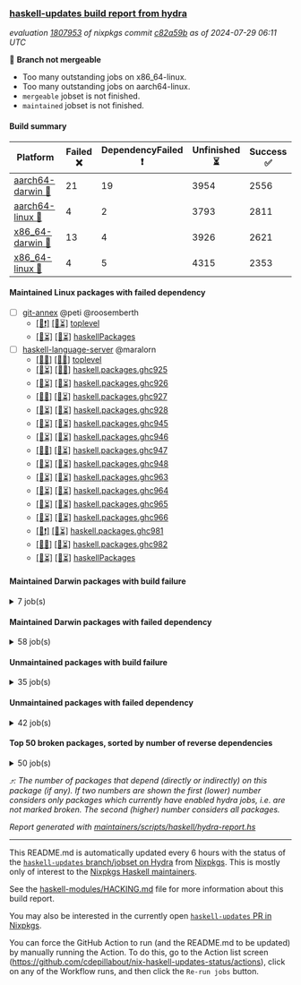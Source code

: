 ### [haskell-updates build report from hydra](https://hydra.nixos.org/jobset/nixpkgs/haskell-updates)
*evaluation [1807953](https://hydra.nixos.org/eval/1807953) of nixpkgs commit [c82a59b](https://github.com/NixOS/nixpkgs/commits/c82a59bbc1feed4a4638d17f75ed59338c0de558) as of 2024-07-29 06:11 UTC*

🔴 **Branch not mergeable**
  * Too many outstanding jobs on x86_64-linux.
  * Too many outstanding jobs on aarch64-linux.
  * `mergeable` jobset is not finished.
  * `maintained` jobset is not finished.

#### Build summary

 | Platform | Failed ❌ | DependencyFailed ❗ | Unfinished ⏳ | Success ✅ | 
 | --- | --- | --- | --- | --- | 
 | [aarch64-darwin 🍏](https://hydra.nixos.org/eval/1807953?filter=.aarch64-darwin) | 21 | 19 | 3954 | 2556 | 
 | [aarch64-linux 📱](https://hydra.nixos.org/eval/1807953?filter=.aarch64-linux) | 4 | 2 | 3793 | 2811 | 
 | [x86_64-darwin 🍎](https://hydra.nixos.org/eval/1807953?filter=.x86_64-darwin) | 13 | 4 | 3926 | 2621 | 
 | [x86_64-linux 🐧](https://hydra.nixos.org/eval/1807953?filter=.x86_64-linux) | 4 | 5 | 4315 | 2353 | 
#### Maintained Linux packages with failed dependency
- [ ] [git-annex](https://hydra.nixos.org/eval/1807953?filter=git-annex) @peti @roosemberth
  - [[📱❗]](https://hydra.nixos.org/build/267987007) [[🐧⏳]](https://hydra.nixos.org/build/267964150) [toplevel](https://hydra.nixos.org/eval/1807953?filter=git-annex)
  - [[📱⏳]](https://hydra.nixos.org/build/267983733) [[🐧⏳]](https://hydra.nixos.org/build/267961918) [haskellPackages](https://hydra.nixos.org/eval/1807953?filter=haskellPackages.git-annex)
- [ ] [haskell-language-server](https://hydra.nixos.org/eval/1807953?filter=haskell-language-server) @maralorn
  - [[📱✅]](https://hydra.nixos.org/build/267979931) [[🐧✅]](https://hydra.nixos.org/build/267982528) [toplevel](https://hydra.nixos.org/eval/1807953?filter=haskell-language-server)
  - [[📱⏳]](https://hydra.nixos.org/build/267977375) [[🐧✅]](https://hydra.nixos.org/build/267964070) [haskell.packages.ghc925](https://hydra.nixos.org/eval/1807953?filter=haskell.packages.ghc925.haskell-language-server)
  - [[📱⏳]](https://hydra.nixos.org/build/267989229) [[🐧⏳]](https://hydra.nixos.org/build/267964869) [haskell.packages.ghc926](https://hydra.nixos.org/eval/1807953?filter=haskell.packages.ghc926.haskell-language-server)
  - [[📱✅]](https://hydra.nixos.org/build/267975580) [[🐧⏳]](https://hydra.nixos.org/build/267974248) [haskell.packages.ghc927](https://hydra.nixos.org/eval/1807953?filter=haskell.packages.ghc927.haskell-language-server)
  - [[📱⏳]](https://hydra.nixos.org/build/267969507) [[🐧⏳]](https://hydra.nixos.org/build/267985234) [haskell.packages.ghc928](https://hydra.nixos.org/eval/1807953?filter=haskell.packages.ghc928.haskell-language-server)
  - [[📱⏳]](https://hydra.nixos.org/build/267966791) [[🐧⏳]](https://hydra.nixos.org/build/267970922) [haskell.packages.ghc945](https://hydra.nixos.org/eval/1807953?filter=haskell.packages.ghc945.haskell-language-server)
  - [[📱⏳]](https://hydra.nixos.org/build/267979731) [[🐧⏳]](https://hydra.nixos.org/build/267973592) [haskell.packages.ghc946](https://hydra.nixos.org/eval/1807953?filter=haskell.packages.ghc946.haskell-language-server)
  - [[📱✅]](https://hydra.nixos.org/build/267980320) [[🐧⏳]](https://hydra.nixos.org/build/267983516) [haskell.packages.ghc947](https://hydra.nixos.org/eval/1807953?filter=haskell.packages.ghc947.haskell-language-server)
  - [[📱⏳]](https://hydra.nixos.org/build/267978664) [[🐧⏳]](https://hydra.nixos.org/build/267978288) [haskell.packages.ghc948](https://hydra.nixos.org/eval/1807953?filter=haskell.packages.ghc948.haskell-language-server)
  - [[📱⏳]](https://hydra.nixos.org/build/267976000) [[🐧⏳]](https://hydra.nixos.org/build/267981889) [haskell.packages.ghc963](https://hydra.nixos.org/eval/1807953?filter=haskell.packages.ghc963.haskell-language-server)
  - [[📱⏳]](https://hydra.nixos.org/build/267971877) [[🐧⏳]](https://hydra.nixos.org/build/267974766) [haskell.packages.ghc964](https://hydra.nixos.org/eval/1807953?filter=haskell.packages.ghc964.haskell-language-server)
  - [[📱⏳]](https://hydra.nixos.org/build/267986147) [[🐧⏳]](https://hydra.nixos.org/build/267962306) [haskell.packages.ghc965](https://hydra.nixos.org/eval/1807953?filter=haskell.packages.ghc965.haskell-language-server)
  - [[📱⏳]](https://hydra.nixos.org/build/267974019) [[🐧⏳]](https://hydra.nixos.org/build/267982474) [haskell.packages.ghc966](https://hydra.nixos.org/eval/1807953?filter=haskell.packages.ghc966.haskell-language-server)
  - [[📱❗]](https://hydra.nixos.org/build/267962536) [[🐧⏳]](https://hydra.nixos.org/build/267979458) [haskell.packages.ghc981](https://hydra.nixos.org/eval/1807953?filter=haskell.packages.ghc981.haskell-language-server)
  - [[📱✅]](https://hydra.nixos.org/build/267981337) [[🐧⏳]](https://hydra.nixos.org/build/267987515) [haskell.packages.ghc982](https://hydra.nixos.org/eval/1807953?filter=haskell.packages.ghc982.haskell-language-server)
  - [[📱⏳]](https://hydra.nixos.org/build/267978461) [[🐧⏳]](https://hydra.nixos.org/build/267988965) [haskellPackages](https://hydra.nixos.org/eval/1807953?filter=haskellPackages.haskell-language-server)
#### Maintained Darwin packages with build failure
<details><summary>7 job(s) </summary>

- [ ] [ghc910](https://hydra.nixos.org/eval/1807953?filter=ghc910) @cdepillabout @expipiplus1 @guibou @maralorn @ncfavier @sternenseemann
  - [[🍏❌]](https://hydra.nixos.org/build/267972918) [[🍎✅]](https://hydra.nixos.org/build/267977589) [haskell.compiler](https://hydra.nixos.org/eval/1807953?filter=haskell.compiler.ghc910)
  - [[🍏⏳]](https://hydra.nixos.org/build/267979398) [[🍎⏳]](https://hydra.nixos.org/build/267982313) [haskell.compiler.native-bignum](https://hydra.nixos.org/eval/1807953?filter=haskell.compiler.native-bignum.ghc910)
- [ ] [ghc9101](https://hydra.nixos.org/eval/1807953?filter=ghc9101) @cdepillabout @expipiplus1 @guibou @maralorn @ncfavier @sternenseemann
  - [[🍏❌]](https://hydra.nixos.org/build/267981819) [[🍎✅]](https://hydra.nixos.org/build/267977015) [haskell.compiler](https://hydra.nixos.org/eval/1807953?filter=haskell.compiler.ghc9101)
  - [[🍏⏳]](https://hydra.nixos.org/build/267983047) [[🍎⏳]](https://hydra.nixos.org/build/267988830) [haskell.compiler.native-bignum](https://hydra.nixos.org/eval/1807953?filter=haskell.compiler.native-bignum.ghc9101)
- [ ] [[🍏❌]](https://hydra.nixos.org/build/267982435) [[🍎✅]](https://hydra.nixos.org/build/267978107) [haskellPackages.postgresql-simple](https://hydra.nixos.org/eval/1807953?filter=haskellPackages.postgresql-simple) @maralorn
</details>

#### Maintained Darwin packages with failed dependency
<details><summary>58 job(s) </summary>

- [ ] [cabal2nix](https://hydra.nixos.org/eval/1807953?filter=cabal2nix) @sternenseemann
  - [[🍏⏳]](https://hydra.nixos.org/build/268007800) [[🍎⏳]](https://hydra.nixos.org/build/268007898) [toplevel](https://hydra.nixos.org/eval/1807953?filter=cabal2nix)
  - [[🍏❗]](https://hydra.nixos.org/build/267967091) [[🍎⏳]](https://hydra.nixos.org/build/267978008) [haskell.packages.ghc8107](https://hydra.nixos.org/eval/1807953?filter=haskell.packages.ghc8107.cabal2nix)
  - [[🍏⏳]](https://hydra.nixos.org/build/267983676) [[🍎⏳]](https://hydra.nixos.org/build/267963715) [haskell.packages.ghc902](https://hydra.nixos.org/eval/1807953?filter=haskell.packages.ghc902.cabal2nix)
  - [[🍏⏳]](https://hydra.nixos.org/build/267978815) [[🍎⏳]](https://hydra.nixos.org/build/267963598) [haskell.packages.ghc925](https://hydra.nixos.org/eval/1807953?filter=haskell.packages.ghc925.cabal2nix)
  - [[🍏⏳]](https://hydra.nixos.org/build/267962908) [[🍎⏳]](https://hydra.nixos.org/build/267986472) [haskell.packages.ghc926](https://hydra.nixos.org/eval/1807953?filter=haskell.packages.ghc926.cabal2nix)
  - [[🍏⏳]](https://hydra.nixos.org/build/267988491) [[🍎⏳]](https://hydra.nixos.org/build/267972124) [haskell.packages.ghc927](https://hydra.nixos.org/eval/1807953?filter=haskell.packages.ghc927.cabal2nix)
  - [[🍏⏳]](https://hydra.nixos.org/build/267971307) [[🍎⏳]](https://hydra.nixos.org/build/267962622) [haskell.packages.ghc928](https://hydra.nixos.org/eval/1807953?filter=haskell.packages.ghc928.cabal2nix)
  - [[🍏⏳]](https://hydra.nixos.org/build/267965417) [[🍎⏳]](https://hydra.nixos.org/build/267986619) [haskell.packages.ghc945](https://hydra.nixos.org/eval/1807953?filter=haskell.packages.ghc945.cabal2nix)
  - [[🍏⏳]](https://hydra.nixos.org/build/267971555) [[🍎✅]](https://hydra.nixos.org/build/267984237) [haskell.packages.ghc946](https://hydra.nixos.org/eval/1807953?filter=haskell.packages.ghc946.cabal2nix)
  - [[🍏⏳]](https://hydra.nixos.org/build/267983386) [[🍎⏳]](https://hydra.nixos.org/build/267970846) [haskell.packages.ghc947](https://hydra.nixos.org/eval/1807953?filter=haskell.packages.ghc947.cabal2nix)
  - [[🍏⏳]](https://hydra.nixos.org/build/267984164) [[🍎⏳]](https://hydra.nixos.org/build/267982730) [haskell.packages.ghc948](https://hydra.nixos.org/eval/1807953?filter=haskell.packages.ghc948.cabal2nix)
  - [[🍏⏳]](https://hydra.nixos.org/build/267989491) [[🍎⏳]](https://hydra.nixos.org/build/267988186) [haskell.packages.ghc963](https://hydra.nixos.org/eval/1807953?filter=haskell.packages.ghc963.cabal2nix)
  - [[🍏✅]](https://hydra.nixos.org/build/267977049) [[🍎⏳]](https://hydra.nixos.org/build/267984767) [haskell.packages.ghc964](https://hydra.nixos.org/eval/1807953?filter=haskell.packages.ghc964.cabal2nix)
  - [[🍏⏳]](https://hydra.nixos.org/build/267984359) [[🍎⏳]](https://hydra.nixos.org/build/267979765) [haskell.packages.ghc965](https://hydra.nixos.org/eval/1807953?filter=haskell.packages.ghc965.cabal2nix)
  - [[🍏⏳]](https://hydra.nixos.org/build/267982093) [[🍎⏳]](https://hydra.nixos.org/build/267980243) [haskell.packages.ghc966](https://hydra.nixos.org/eval/1807953?filter=haskell.packages.ghc966.cabal2nix)
  - [[🍏✅]](https://hydra.nixos.org/build/267976664) [[🍎⏳]](https://hydra.nixos.org/build/267978657) [haskell.packages.ghc981](https://hydra.nixos.org/eval/1807953?filter=haskell.packages.ghc981.cabal2nix)
  - [[🍏⏳]](https://hydra.nixos.org/build/267973061) [[🍎⏳]](https://hydra.nixos.org/build/267977980) [haskell.packages.ghc982](https://hydra.nixos.org/eval/1807953?filter=haskell.packages.ghc982.cabal2nix)
  - [[🍏⏳]](https://hydra.nixos.org/build/267981878) [[🍎✅]](https://hydra.nixos.org/build/267987912) [haskellPackages](https://hydra.nixos.org/eval/1807953?filter=haskellPackages.cabal2nix)
- [ ] [[🍏❗]](https://hydra.nixos.org/build/267983059) [[🍎⏳]](https://hydra.nixos.org/build/267977715) [elmPackages.elmi-to-json](https://hydra.nixos.org/eval/1807953?filter=elmPackages.elmi-to-json) @turboMaCk
- [ ] [funcmp](https://hydra.nixos.org/eval/1807953?filter=funcmp) @peti
  - [[🍏⏳]](https://hydra.nixos.org/build/267977816) [[🍎⏳]](https://hydra.nixos.org/build/267965958) [haskell.packages.ghc8107](https://hydra.nixos.org/eval/1807953?filter=haskell.packages.ghc8107.funcmp)
  - [[🍏⏳]](https://hydra.nixos.org/build/267969002) [[🍎✅]](https://hydra.nixos.org/build/267986065) [haskell.packages.ghc902](https://hydra.nixos.org/eval/1807953?filter=haskell.packages.ghc902.funcmp)
  - [[🍏❗]](https://hydra.nixos.org/build/267981620) [[🍎⏳]](https://hydra.nixos.org/build/267967189) [haskell.packages.ghc9101](https://hydra.nixos.org/eval/1807953?filter=haskell.packages.ghc9101.funcmp)
  - [[🍏⏳]](https://hydra.nixos.org/build/267974838) [[🍎⏳]](https://hydra.nixos.org/build/267976482) [haskell.packages.ghc925](https://hydra.nixos.org/eval/1807953?filter=haskell.packages.ghc925.funcmp)
  - [[🍏⏳]](https://hydra.nixos.org/build/267987079) [[🍎⏳]](https://hydra.nixos.org/build/267982398) [haskell.packages.ghc926](https://hydra.nixos.org/eval/1807953?filter=haskell.packages.ghc926.funcmp)
  - [[🍏⏳]](https://hydra.nixos.org/build/267984323) [[🍎⏳]](https://hydra.nixos.org/build/267977796) [haskell.packages.ghc927](https://hydra.nixos.org/eval/1807953?filter=haskell.packages.ghc927.funcmp)
  - [[🍏⏳]](https://hydra.nixos.org/build/267963073) [[🍎⏳]](https://hydra.nixos.org/build/267970405) [haskell.packages.ghc928](https://hydra.nixos.org/eval/1807953?filter=haskell.packages.ghc928.funcmp)
  - [[🍏⏳]](https://hydra.nixos.org/build/267987943) [[🍎✅]](https://hydra.nixos.org/build/267976853) [haskell.packages.ghc945](https://hydra.nixos.org/eval/1807953?filter=haskell.packages.ghc945.funcmp)
  - [[🍏⏳]](https://hydra.nixos.org/build/267970431) [[🍎⏳]](https://hydra.nixos.org/build/267972216) [haskell.packages.ghc946](https://hydra.nixos.org/eval/1807953?filter=haskell.packages.ghc946.funcmp)
  - [[🍏✅]](https://hydra.nixos.org/build/267983358) [[🍎✅]](https://hydra.nixos.org/build/267979602) [haskell.packages.ghc947](https://hydra.nixos.org/eval/1807953?filter=haskell.packages.ghc947.funcmp)
  - [[🍏⏳]](https://hydra.nixos.org/build/267962753) [[🍎✅]](https://hydra.nixos.org/build/267962069) [haskell.packages.ghc948](https://hydra.nixos.org/eval/1807953?filter=haskell.packages.ghc948.funcmp)
  - [[🍏⏳]](https://hydra.nixos.org/build/267973581) [[🍎✅]](https://hydra.nixos.org/build/267973015) [haskell.packages.ghc963](https://hydra.nixos.org/eval/1807953?filter=haskell.packages.ghc963.funcmp)
  - [[🍏⏳]](https://hydra.nixos.org/build/267983692) [[🍎✅]](https://hydra.nixos.org/build/267962223) [haskell.packages.ghc964](https://hydra.nixos.org/eval/1807953?filter=haskell.packages.ghc964.funcmp)
  - [[🍏⏳]](https://hydra.nixos.org/build/267980079) [[🍎⏳]](https://hydra.nixos.org/build/267984888) [haskell.packages.ghc965](https://hydra.nixos.org/eval/1807953?filter=haskell.packages.ghc965.funcmp)
  - [[🍏⏳]](https://hydra.nixos.org/build/267967075) [[🍎✅]](https://hydra.nixos.org/build/267979051) [haskell.packages.ghc966](https://hydra.nixos.org/eval/1807953?filter=haskell.packages.ghc966.funcmp)
  - [[🍏⏳]](https://hydra.nixos.org/build/267963901) [[🍎✅]](https://hydra.nixos.org/build/267967242) [haskell.packages.ghc981](https://hydra.nixos.org/eval/1807953?filter=haskell.packages.ghc981.funcmp)
  - [[🍏⏳]](https://hydra.nixos.org/build/267972150) [[🍎⏳]](https://hydra.nixos.org/build/267968962) [haskell.packages.ghc982](https://hydra.nixos.org/eval/1807953?filter=haskell.packages.ghc982.funcmp)
  - [[🍏⏳]](https://hydra.nixos.org/build/267965093) [[🍎✅]](https://hydra.nixos.org/build/267988490) [haskellPackages](https://hydra.nixos.org/eval/1807953?filter=haskellPackages.funcmp)
- [ ] [hsdns](https://hydra.nixos.org/eval/1807953?filter=hsdns) @peti
  - [[🍏⏳]](https://hydra.nixos.org/build/267988204) [[🍎⏳]](https://hydra.nixos.org/build/267976561) [haskell.packages.ghc8107](https://hydra.nixos.org/eval/1807953?filter=haskell.packages.ghc8107.hsdns)
  - [[🍏✅]](https://hydra.nixos.org/build/267980312) [[🍎⏳]](https://hydra.nixos.org/build/267975287) [haskell.packages.ghc902](https://hydra.nixos.org/eval/1807953?filter=haskell.packages.ghc902.hsdns)
  - [[🍏❗]](https://hydra.nixos.org/build/267973964) [[🍎✅]](https://hydra.nixos.org/build/267968844) [haskell.packages.ghc9101](https://hydra.nixos.org/eval/1807953?filter=haskell.packages.ghc9101.hsdns)
  - [[🍏⏳]](https://hydra.nixos.org/build/267979086) [[🍎⏳]](https://hydra.nixos.org/build/267962482) [haskell.packages.ghc925](https://hydra.nixos.org/eval/1807953?filter=haskell.packages.ghc925.hsdns)
  - [[🍏⏳]](https://hydra.nixos.org/build/267978468) [[🍎⏳]](https://hydra.nixos.org/build/267965295) [haskell.packages.ghc926](https://hydra.nixos.org/eval/1807953?filter=haskell.packages.ghc926.hsdns)
  - [[🍏⏳]](https://hydra.nixos.org/build/267963844) [[🍎⏳]](https://hydra.nixos.org/build/267966527) [haskell.packages.ghc927](https://hydra.nixos.org/eval/1807953?filter=haskell.packages.ghc927.hsdns)
  - [[🍏⏳]](https://hydra.nixos.org/build/267980513) [[🍎⏳]](https://hydra.nixos.org/build/267988260) [haskell.packages.ghc928](https://hydra.nixos.org/eval/1807953?filter=haskell.packages.ghc928.hsdns)
  - [[🍏⏳]](https://hydra.nixos.org/build/267969259) [[🍎✅]](https://hydra.nixos.org/build/267980465) [haskell.packages.ghc945](https://hydra.nixos.org/eval/1807953?filter=haskell.packages.ghc945.hsdns)
  - [[🍏⏳]](https://hydra.nixos.org/build/267976633) [[🍎⏳]](https://hydra.nixos.org/build/267975019) [haskell.packages.ghc946](https://hydra.nixos.org/eval/1807953?filter=haskell.packages.ghc946.hsdns)
  - [[🍏⏳]](https://hydra.nixos.org/build/267964250) [[🍎⏳]](https://hydra.nixos.org/build/267974824) [haskell.packages.ghc947](https://hydra.nixos.org/eval/1807953?filter=haskell.packages.ghc947.hsdns)
  - [[🍏⏳]](https://hydra.nixos.org/build/267962424) [[🍎⏳]](https://hydra.nixos.org/build/267984566) [haskell.packages.ghc948](https://hydra.nixos.org/eval/1807953?filter=haskell.packages.ghc948.hsdns)
  - [[🍏⏳]](https://hydra.nixos.org/build/267968852) [[🍎⏳]](https://hydra.nixos.org/build/267971274) [haskell.packages.ghc963](https://hydra.nixos.org/eval/1807953?filter=haskell.packages.ghc963.hsdns)
  - [[🍏⏳]](https://hydra.nixos.org/build/267983750) [[🍎⏳]](https://hydra.nixos.org/build/267987934) [haskell.packages.ghc964](https://hydra.nixos.org/eval/1807953?filter=haskell.packages.ghc964.hsdns)
  - [[🍏⏳]](https://hydra.nixos.org/build/267967079) [[🍎✅]](https://hydra.nixos.org/build/267986946) [haskell.packages.ghc965](https://hydra.nixos.org/eval/1807953?filter=haskell.packages.ghc965.hsdns)
  - [[🍏⏳]](https://hydra.nixos.org/build/267978167) [[🍎⏳]](https://hydra.nixos.org/build/267987673) [haskell.packages.ghc966](https://hydra.nixos.org/eval/1807953?filter=haskell.packages.ghc966.hsdns)
  - [[🍏⏳]](https://hydra.nixos.org/build/267963869) [[🍎⏳]](https://hydra.nixos.org/build/267978549) [haskell.packages.ghc981](https://hydra.nixos.org/eval/1807953?filter=haskell.packages.ghc981.hsdns)
  - [[🍏⏳]](https://hydra.nixos.org/build/267987120) [[🍎⏳]](https://hydra.nixos.org/build/267971857) [haskell.packages.ghc982](https://hydra.nixos.org/eval/1807953?filter=haskell.packages.ghc982.hsdns)
  - [[🍏⏳]](https://hydra.nixos.org/build/267984910) [[🍎⏳]](https://hydra.nixos.org/build/267979015) [haskellPackages](https://hydra.nixos.org/eval/1807953?filter=haskellPackages.hsdns)
</details>

#### Unmaintained packages with build failure
<details><summary>35 job(s) </summary>

- [ ] [[🍏✅]](https://hydra.nixos.org/build/267963478) [[📱✅]](https://hydra.nixos.org/build/267985010) [[🍎✅]](https://hydra.nixos.org/build/267980324) [[🐧❌]](https://hydra.nixos.org/build/267968077) [haskellPackages.threads](https://hydra.nixos.org/eval/1807953?filter=haskellPackages.threads)  ⤴️ 10 | 70
- [ ] [[🍏❌]](https://hydra.nixos.org/build/267980606) [[📱✅]](https://hydra.nixos.org/build/267983853) [[🍎❌]](https://hydra.nixos.org/build/267969529) [[🐧✅]](https://hydra.nixos.org/build/267977986) [haskellPackages.fmt](https://hydra.nixos.org/eval/1807953?filter=haskellPackages.fmt)  ⤴️ 7 | 26
- [ ] [[🍏❌]](https://hydra.nixos.org/build/267974125) [[📱⏳]](https://hydra.nixos.org/build/267985571) [[🍎❌]](https://hydra.nixos.org/build/267972867) [[🐧✅]](https://hydra.nixos.org/build/267979335) [haskellPackages.llvm-tf](https://hydra.nixos.org/eval/1807953?filter=haskellPackages.llvm-tf)  ⤴️ 3 | 6
- [ ] [[🍏❌]](https://hydra.nixos.org/build/267979403) [[📱✅]](https://hydra.nixos.org/build/267967194) [[🍎⏳]](https://hydra.nixos.org/build/267968127) [[🐧⏳]](https://hydra.nixos.org/build/267978005) [haskellPackages.lbfgs](https://hydra.nixos.org/eval/1807953?filter=haskellPackages.lbfgs)  ⤴️ 2 | 3
- [ ] [[🍏❌]](https://hydra.nixos.org/build/267986480) [[📱✅]](https://hydra.nixos.org/build/267981949) [[🍎⏳]](https://hydra.nixos.org/build/267967931) [[🐧⏳]](https://hydra.nixos.org/build/267983595) [haskellPackages.posix-socket](https://hydra.nixos.org/eval/1807953?filter=haskellPackages.posix-socket)  ⤴️ 1 | 2
- [ ] [[🍏❌]](https://hydra.nixos.org/build/267964763) [[📱⏳]](https://hydra.nixos.org/build/267964100) [[🍎⏳]](https://hydra.nixos.org/build/267987814) [[🐧⏳]](https://hydra.nixos.org/build/267963614) [haskellPackages.async-refresh](https://hydra.nixos.org/eval/1807953?filter=haskellPackages.async-refresh)  ⤴️ 1 | 1
- [ ] [[🍏⏳]](https://hydra.nixos.org/build/267965035) [[📱⏳]](https://hydra.nixos.org/build/267987832) [[🍎❌]](https://hydra.nixos.org/build/267963247) [[🐧⏳]](https://hydra.nixos.org/build/267982159) [haskellPackages.gi-gdkx11](https://hydra.nixos.org/eval/1807953?filter=haskellPackages.gi-gdkx11)  ⤴️ 1 | 1
- [ ] [[🍏⏳]](https://hydra.nixos.org/build/267997267) [[📱⏳]](https://hydra.nixos.org/build/267997258) [[🍎⏳]](https://hydra.nixos.org/build/267997268) [[🐧❌]](https://hydra.nixos.org/build/267997256) [haskellPackages.grpc-haskell-core](https://hydra.nixos.org/eval/1807953?filter=haskellPackages.grpc-haskell-core)  ⤴️ 1 | 1
- [ ] [[🍏⏳]](https://hydra.nixos.org/build/267974335) [[📱⏳]](https://hydra.nixos.org/build/267988517) [[🍎❌]](https://hydra.nixos.org/build/267986416) [[🐧⏳]](https://hydra.nixos.org/build/267985130) [haskellPackages.libxml-sax](https://hydra.nixos.org/eval/1807953?filter=haskellPackages.libxml-sax)  ⤴️ 0 | 21
- [ ] [[🍏⏳]](https://hydra.nixos.org/build/267973231) [[📱❌]](https://hydra.nixos.org/build/267985924) [[🍎✅]](https://hydra.nixos.org/build/267981936) [[🐧⏳]](https://hydra.nixos.org/build/267978040) [haskellPackages.hw-simd](https://hydra.nixos.org/eval/1807953?filter=haskellPackages.hw-simd)  ⤴️ 0 | 9
- [ ] [[🍏⏳]](https://hydra.nixos.org/build/267966639) [[📱⏳]](https://hydra.nixos.org/build/267981486) [[🍎❌]](https://hydra.nixos.org/build/267966191) [[🐧⏳]](https://hydra.nixos.org/build/267973071) [haskellPackages.bytestring-encoding](https://hydra.nixos.org/eval/1807953?filter=haskellPackages.bytestring-encoding)  ⤴️ 0 | 6
- [ ] [[🍏❌]](https://hydra.nixos.org/build/267969998) [[📱⏳]](https://hydra.nixos.org/build/267983962) [[🍎⏳]](https://hydra.nixos.org/build/267989091) [[🐧⏳]](https://hydra.nixos.org/build/267977806) [haskellPackages.bindings-levmar](https://hydra.nixos.org/eval/1807953?filter=haskellPackages.bindings-levmar)  ⤴️ 0 | 2
- [ ] [[🍏⏳]](https://hydra.nixos.org/build/267962588) [[📱⏳]](https://hydra.nixos.org/build/267970509) [[🍎❌]](https://hydra.nixos.org/build/267964256) [[🐧⏳]](https://hydra.nixos.org/build/267964114) [haskellPackages.mptcp](https://hydra.nixos.org/eval/1807953?filter=haskellPackages.mptcp)  ⤴️ 0 | 2
- [ ] [[🍏❌]](https://hydra.nixos.org/build/267980331) [[📱⏳]](https://hydra.nixos.org/build/267984349) [[🍎⏳]](https://hydra.nixos.org/build/267972883) [[🐧⏳]](https://hydra.nixos.org/build/267983549) [haskellPackages.hamid](https://hydra.nixos.org/eval/1807953?filter=haskellPackages.hamid)  ⤴️ 0 | 1
- [ ] [[🍏⏳]](https://hydra.nixos.org/build/267981769) [[📱⏳]](https://hydra.nixos.org/build/267969455) [[🍎❌]](https://hydra.nixos.org/build/267971356) [[🐧✅]](https://hydra.nixos.org/build/267984681) [haskellPackages.sysinfo](https://hydra.nixos.org/eval/1807953?filter=haskellPackages.sysinfo)  ⤴️ 0 | 1
- [ ] [[🍏❌]](https://hydra.nixos.org/build/267981403) [[📱⏳]](https://hydra.nixos.org/build/267969585) [[🍎⏳]](https://hydra.nixos.org/build/267963912) [[🐧⏳]](https://hydra.nixos.org/build/267985101) [haskellPackages.aip-version](https://hydra.nixos.org/eval/1807953?filter=haskellPackages.aip-version) 
- [ ] [[🍏❌]](https://hydra.nixos.org/build/267988236) [[🍎❌]](https://hydra.nixos.org/build/267984803) [haskellPackages.barbly](https://hydra.nixos.org/eval/1807953?filter=haskellPackages.barbly) 
- [ ] [[🍏⏳]](https://hydra.nixos.org/build/267973270) [[📱⏳]](https://hydra.nixos.org/build/267965634) [[🍎❌]](https://hydra.nixos.org/build/267989018) [[🐧⏳]](https://hydra.nixos.org/build/267967997) [haskellPackages.epub-metadata](https://hydra.nixos.org/eval/1807953?filter=haskellPackages.epub-metadata) 
- [ ] [[🍏❌]](https://hydra.nixos.org/build/267962636) [[📱⏳]](https://hydra.nixos.org/build/267988083) [[🍎❌]](https://hydra.nixos.org/build/267971645) [[🐧⏳]](https://hydra.nixos.org/build/267969971) [haskellPackages.exinst-base](https://hydra.nixos.org/eval/1807953?filter=haskellPackages.exinst-base) 
- [ ] [[🍏⏳]](https://hydra.nixos.org/build/267988009) [[📱⏳]](https://hydra.nixos.org/build/267982385) [[🍎❌]](https://hydra.nixos.org/build/267967116) [[🐧⏳]](https://hydra.nixos.org/build/267985090) [haskellPackages.fudgets](https://hydra.nixos.org/eval/1807953?filter=haskellPackages.fudgets) 
- [ ] [[🍏⏳]](https://hydra.nixos.org/build/267962189) [[📱❌]](https://hydra.nixos.org/build/267968745) [[🍎⏳]](https://hydra.nixos.org/build/267962188) [[🐧⏳]](https://hydra.nixos.org/build/267989550) [haskellPackages.geodetics](https://hydra.nixos.org/eval/1807953?filter=haskellPackages.geodetics) 
- [ ] [[🍏✅]](https://hydra.nixos.org/build/267973626) [[📱⏳]](https://hydra.nixos.org/build/267978388) [[🍎⏳]](https://hydra.nixos.org/build/267979122) [[🐧❌]](https://hydra.nixos.org/build/267983149) [haskellPackages.gi-gtk_4](https://hydra.nixos.org/eval/1807953?filter=haskellPackages.gi-gtk_4) 
- [ ] [[🍏❌]](https://hydra.nixos.org/build/267978638) [[📱⏳]](https://hydra.nixos.org/build/267974369) [[🍎⏳]](https://hydra.nixos.org/build/267969791) [[🐧⏳]](https://hydra.nixos.org/build/267982064) [haskellPackages.gtk-traymanager](https://hydra.nixos.org/eval/1807953?filter=haskellPackages.gtk-traymanager) 
- [ ] [[🍏⏳]](https://hydra.nixos.org/build/267987686) [[📱⏳]](https://hydra.nixos.org/build/267977552) [[🍎❌]](https://hydra.nixos.org/build/267975125) [[🐧⏳]](https://hydra.nixos.org/build/267973417) [haskellPackages.haskell-ffprobe](https://hydra.nixos.org/eval/1807953?filter=haskellPackages.haskell-ffprobe) 
- [ ] [[🍏⏳]](https://hydra.nixos.org/build/267970464) [[📱⏳]](https://hydra.nixos.org/build/267971592) [[🍎❌]](https://hydra.nixos.org/build/267965650) [[🐧⏳]](https://hydra.nixos.org/build/267986652) [haskellPackages.interprocess](https://hydra.nixos.org/eval/1807953?filter=haskellPackages.interprocess) 
- [ ] [[🍏❌]](https://hydra.nixos.org/build/267980248) [[📱⏳]](https://hydra.nixos.org/build/267983665) [[🍎⏳]](https://hydra.nixos.org/build/267987220) [[🐧⏳]](https://hydra.nixos.org/build/267981052) [haskellPackages.months](https://hydra.nixos.org/eval/1807953?filter=haskellPackages.months) 
- [ ] [[🍏❌]](https://hydra.nixos.org/build/267964700) [[📱✅]](https://hydra.nixos.org/build/267974507) [[🍎⏳]](https://hydra.nixos.org/build/267964225) [[🐧✅]](https://hydra.nixos.org/build/267973277) [haskellPackages.persistent-pagination](https://hydra.nixos.org/eval/1807953?filter=haskellPackages.persistent-pagination) 
- [ ] [[🍏❌]](https://hydra.nixos.org/build/267978342) [[📱✅]](https://hydra.nixos.org/build/267964507) [[🍎⏳]](https://hydra.nixos.org/build/267983760) [[🐧⏳]](https://hydra.nixos.org/build/267975741) [haskellPackages.phatsort](https://hydra.nixos.org/eval/1807953?filter=haskellPackages.phatsort) 
- [ ] [[🍏❌]](https://hydra.nixos.org/build/267966894) [[📱⏳]](https://hydra.nixos.org/build/267985856) [[🍎⏳]](https://hydra.nixos.org/build/267962045) [[🐧⏳]](https://hydra.nixos.org/build/267968912) [haskellPackages.posix-timer](https://hydra.nixos.org/eval/1807953?filter=haskellPackages.posix-timer) 
- [ ] [[🍏⏳]](https://hydra.nixos.org/build/267985847) [[📱⏳]](https://hydra.nixos.org/build/267974107) [[🍎⏳]](https://hydra.nixos.org/build/267962166) [[🐧❌]](https://hydra.nixos.org/build/267966912) [haskellPackages.psc-ide](https://hydra.nixos.org/eval/1807953?filter=haskellPackages.psc-ide) 
- [ ] [[🍏⏳]](https://hydra.nixos.org/build/267977100) [[📱❌]](https://hydra.nixos.org/build/267965698) [[🍎⏳]](https://hydra.nixos.org/build/267967002) [[🐧⏳]](https://hydra.nixos.org/build/267964841) [haskellPackages.purescript-tsd-gen](https://hydra.nixos.org/eval/1807953?filter=haskellPackages.purescript-tsd-gen) 
- [ ] [[🍏❌]](https://hydra.nixos.org/build/267969427) [[📱⏳]](https://hydra.nixos.org/build/267978422) [[🍎⏳]](https://hydra.nixos.org/build/267972242) [[🐧⏳]](https://hydra.nixos.org/build/267987060) [haskellPackages.sandwich-webdriver](https://hydra.nixos.org/eval/1807953?filter=haskellPackages.sandwich-webdriver) 
- [ ] [[🍏⏳]](https://hydra.nixos.org/build/267972621) [[📱❌]](https://hydra.nixos.org/build/267979558) [[🍎⏳]](https://hydra.nixos.org/build/267969430) [[🐧⏳]](https://hydra.nixos.org/build/267981334) [haskellPackages.simdutf](https://hydra.nixos.org/eval/1807953?filter=haskellPackages.simdutf) 
- [ ] [[🍏❌]](https://hydra.nixos.org/build/267969949) [[📱⏳]](https://hydra.nixos.org/build/267968644) [[🍎⏳]](https://hydra.nixos.org/build/267973102) [[🐧⏳]](https://hydra.nixos.org/build/267980410) [haskellPackages.xmonad-utils](https://hydra.nixos.org/eval/1807953?filter=haskellPackages.xmonad-utils) 
- [ ] [[🍏❌]](https://hydra.nixos.org/build/267971037) [[📱⏳]](https://hydra.nixos.org/build/267980045) [[🍎⏳]](https://hydra.nixos.org/build/267963938) [[🐧⏳]](https://hydra.nixos.org/build/267974926) [haskellPackages.zxcvbn-c](https://hydra.nixos.org/eval/1807953?filter=haskellPackages.zxcvbn-c) 
</details>

#### Unmaintained packages with failed dependency
<details><summary>42 job(s) </summary>

- [ ] [[🍏✅]](https://hydra.nixos.org/build/267968021) [[📱✅]](https://hydra.nixos.org/build/267987582) [[🍎✅]](https://hydra.nixos.org/build/267984990) [[🐧❗]](https://hydra.nixos.org/build/267978564) [haskellPackages.happstack-server](https://hydra.nixos.org/eval/1807953?filter=haskellPackages.happstack-server)  ⤴️ 5 | 59
- [ ] [hpack](https://hydra.nixos.org/eval/1807953?filter=hpack)  ⤴️ 3 | 15
  - [[🍏✅]](https://hydra.nixos.org/build/267975536) [[📱✅]](https://hydra.nixos.org/build/267989443) [[🍎✅]](https://hydra.nixos.org/build/267964647) [[🐧✅]](https://hydra.nixos.org/build/267986760) [toplevel](https://hydra.nixos.org/eval/1807953?filter=hpack)
  - [[🍏❗]](https://hydra.nixos.org/build/267978169) [[📱✅]](https://hydra.nixos.org/build/267968399) [[🍎⏳]](https://hydra.nixos.org/build/267973901) [[🐧⏳]](https://hydra.nixos.org/build/267972470) [haskell.packages.ghc8107](https://hydra.nixos.org/eval/1807953?filter=haskell.packages.ghc8107.hpack)
  - [[🍏❗]](https://hydra.nixos.org/build/267968456) [[📱✅]](https://hydra.nixos.org/build/267963397) [[🍎⏳]](https://hydra.nixos.org/build/267987467) [[🐧✅]](https://hydra.nixos.org/build/267984242) [haskell.packages.ghc902](https://hydra.nixos.org/eval/1807953?filter=haskell.packages.ghc902.hpack)
  - [[🍏⏳]](https://hydra.nixos.org/build/267977753) [[📱⏳]](https://hydra.nixos.org/build/267964246) [[🍎⏳]](https://hydra.nixos.org/build/267989535) [[🐧✅]](https://hydra.nixos.org/build/267981765) [haskell.packages.ghc925](https://hydra.nixos.org/eval/1807953?filter=haskell.packages.ghc925.hpack)
  - [[🍏⏳]](https://hydra.nixos.org/build/267981061) [[📱⏳]](https://hydra.nixos.org/build/267972420) [[🍎⏳]](https://hydra.nixos.org/build/267982417) [[🐧✅]](https://hydra.nixos.org/build/267967077) [haskell.packages.ghc926](https://hydra.nixos.org/eval/1807953?filter=haskell.packages.ghc926.hpack)
  - [[🍏⏳]](https://hydra.nixos.org/build/267963295) [[📱⏳]](https://hydra.nixos.org/build/267970858) [[🍎⏳]](https://hydra.nixos.org/build/267981192) [[🐧⏳]](https://hydra.nixos.org/build/267983148) [haskell.packages.ghc927](https://hydra.nixos.org/eval/1807953?filter=haskell.packages.ghc927.hpack)
  - [[🍏✅]](https://hydra.nixos.org/build/267977678) [[📱✅]](https://hydra.nixos.org/build/267966472) [[🍎⏳]](https://hydra.nixos.org/build/267970842) [[🐧⏳]](https://hydra.nixos.org/build/267980889) [haskell.packages.ghc928](https://hydra.nixos.org/eval/1807953?filter=haskell.packages.ghc928.hpack)
  - [[🍏✅]](https://hydra.nixos.org/build/267968228) [[📱✅]](https://hydra.nixos.org/build/267984593) [[🍎✅]](https://hydra.nixos.org/build/267966075) [[🐧⏳]](https://hydra.nixos.org/build/267983919) [haskell.packages.ghc945](https://hydra.nixos.org/eval/1807953?filter=haskell.packages.ghc945.hpack)
  - [[🍏⏳]](https://hydra.nixos.org/build/267973038) [[📱✅]](https://hydra.nixos.org/build/267967211) [[🍎✅]](https://hydra.nixos.org/build/267976091) [[🐧✅]](https://hydra.nixos.org/build/267988132) [haskell.packages.ghc946](https://hydra.nixos.org/eval/1807953?filter=haskell.packages.ghc946.hpack)
  - [[🍏⏳]](https://hydra.nixos.org/build/267982050) [[📱⏳]](https://hydra.nixos.org/build/267968901) [[🍎⏳]](https://hydra.nixos.org/build/267976659) [[🐧✅]](https://hydra.nixos.org/build/267965857) [haskell.packages.ghc947](https://hydra.nixos.org/eval/1807953?filter=haskell.packages.ghc947.hpack)
  - [[🍏⏳]](https://hydra.nixos.org/build/267989022) [[📱✅]](https://hydra.nixos.org/build/267983242) [[🍎⏳]](https://hydra.nixos.org/build/267980095) [[🐧✅]](https://hydra.nixos.org/build/267989006) [haskell.packages.ghc948](https://hydra.nixos.org/eval/1807953?filter=haskell.packages.ghc948.hpack)
  - [[🍏⏳]](https://hydra.nixos.org/build/267975036) [[📱⏳]](https://hydra.nixos.org/build/267962400) [[🍎✅]](https://hydra.nixos.org/build/267988189) [[🐧⏳]](https://hydra.nixos.org/build/267983387) [haskell.packages.ghc963](https://hydra.nixos.org/eval/1807953?filter=haskell.packages.ghc963.hpack)
  - [[🍏✅]](https://hydra.nixos.org/build/267966860) [[📱⏳]](https://hydra.nixos.org/build/267962973) [[🍎✅]](https://hydra.nixos.org/build/267972757) [[🐧⏳]](https://hydra.nixos.org/build/267973430) [haskell.packages.ghc964](https://hydra.nixos.org/eval/1807953?filter=haskell.packages.ghc964.hpack)
  - [[🍏⏳]](https://hydra.nixos.org/build/267977051) [[📱✅]](https://hydra.nixos.org/build/267974591) [[🍎⏳]](https://hydra.nixos.org/build/267981314) [[🐧⏳]](https://hydra.nixos.org/build/267974757) [haskell.packages.ghc965](https://hydra.nixos.org/eval/1807953?filter=haskell.packages.ghc965.hpack)
  - [[🍏✅]](https://hydra.nixos.org/build/267971259) [[📱⏳]](https://hydra.nixos.org/build/267976326) [[🍎⏳]](https://hydra.nixos.org/build/267979114) [[🐧✅]](https://hydra.nixos.org/build/267987377) [haskell.packages.ghc966](https://hydra.nixos.org/eval/1807953?filter=haskell.packages.ghc966.hpack)
  - [[🍏✅]](https://hydra.nixos.org/build/267981633) [[📱✅]](https://hydra.nixos.org/build/267975139) [[🍎⏳]](https://hydra.nixos.org/build/267975429) [[🐧⏳]](https://hydra.nixos.org/build/267986715) [haskell.packages.ghc981](https://hydra.nixos.org/eval/1807953?filter=haskell.packages.ghc981.hpack)
  - [[🍏⏳]](https://hydra.nixos.org/build/267968511) [[📱⏳]](https://hydra.nixos.org/build/267964793) [[🍎⏳]](https://hydra.nixos.org/build/267967745) [[🐧⏳]](https://hydra.nixos.org/build/267980017) [haskell.packages.ghc982](https://hydra.nixos.org/eval/1807953?filter=haskell.packages.ghc982.hpack)
  - [[🍏⏳]](https://hydra.nixos.org/build/267980228) [[📱✅]](https://hydra.nixos.org/build/267966889) [[🍎✅]](https://hydra.nixos.org/build/267982834) [[🐧⏳]](https://hydra.nixos.org/build/267983445) [haskellPackages](https://hydra.nixos.org/eval/1807953?filter=haskellPackages.hpack)
- [ ] [[🍏❗]](https://hydra.nixos.org/build/267987918) [[📱⏳]](https://hydra.nixos.org/build/267979240) [[🍎❗]](https://hydra.nixos.org/build/267988451) [[🐧✅]](https://hydra.nixos.org/build/267966657) [haskellPackages.llvm-extra](https://hydra.nixos.org/eval/1807953?filter=haskellPackages.llvm-extra)  ⤴️ 2 | 5
- [ ] [[🍏❗]](https://hydra.nixos.org/build/267970058) [[📱⏳]](https://hydra.nixos.org/build/267985460) [[🍎⏳]](https://hydra.nixos.org/build/267965911) [[🐧⏳]](https://hydra.nixos.org/build/267962683) [haskellPackages.nyan-interpolation-core](https://hydra.nixos.org/eval/1807953?filter=haskellPackages.nyan-interpolation-core)  ⤴️ 2 | 2
- [ ] [[🍏❗]](https://hydra.nixos.org/build/267987181) [[📱⏳]](https://hydra.nixos.org/build/267964229) [[🍎⏳]](https://hydra.nixos.org/build/267978142) [[🐧✅]](https://hydra.nixos.org/build/267962941) [haskellPackages.llvm-dsl](https://hydra.nixos.org/eval/1807953?filter=haskellPackages.llvm-dsl)  ⤴️ 1 | 3
- [ ] [[🍏✅]](https://hydra.nixos.org/build/267966829) [[📱⏳]](https://hydra.nixos.org/build/267976773) [[🍎✅]](https://hydra.nixos.org/build/267988418) [[🐧❗]](https://hydra.nixos.org/build/267973585) [haskellPackages.happstack-jmacro](https://hydra.nixos.org/eval/1807953?filter=haskellPackages.happstack-jmacro)  ⤴️ 0 | 16
- [ ] [[🍏❗]](https://hydra.nixos.org/build/267967221) [[📱✅]](https://hydra.nixos.org/build/267972298) [[🍎⏳]](https://hydra.nixos.org/build/267966964) [[🐧⏳]](https://hydra.nixos.org/build/267968198) [haskellPackages.opaleye](https://hydra.nixos.org/eval/1807953?filter=haskellPackages.opaleye)  ⤴️ 0 | 9
- [ ] [[🍏❗]](https://hydra.nixos.org/build/267982136) [[📱✅]](https://hydra.nixos.org/build/267979988) [[🍎⏳]](https://hydra.nixos.org/build/267973720) [[🐧⏳]](https://hydra.nixos.org/build/267977379) [haskellPackages.SDL-image](https://hydra.nixos.org/eval/1807953?filter=haskellPackages.SDL-image)  ⤴️ 0 | 6
- [ ] [[🍏❗]](https://hydra.nixos.org/build/267981317) [[📱⏳]](https://hydra.nixos.org/build/267966943) [[🍎⏳]](https://hydra.nixos.org/build/267983465) [[🐧⏳]](https://hydra.nixos.org/build/267987611) [haskellPackages.network-dns](https://hydra.nixos.org/eval/1807953?filter=haskellPackages.network-dns)  ⤴️ 0 | 1
- [ ] [[🍏❗]](https://hydra.nixos.org/build/267981488) [[📱⏳]](https://hydra.nixos.org/build/267964874) [[🍎⏳]](https://hydra.nixos.org/build/267966695) [[🐧⏳]](https://hydra.nixos.org/build/267981244) [haskellPackages.cardano-coin-selection](https://hydra.nixos.org/eval/1807953?filter=haskellPackages.cardano-coin-selection) 
- [ ] [[🍏❗]](https://hydra.nixos.org/build/267969733) [[📱⏳]](https://hydra.nixos.org/build/267989298) [[🍎⏳]](https://hydra.nixos.org/build/267989415) [[🐧⏳]](https://hydra.nixos.org/build/267984257) [haskellPackages.exinst-aeson](https://hydra.nixos.org/eval/1807953?filter=haskellPackages.exinst-aeson) 
- [ ] [[🍏⏳]](https://hydra.nixos.org/build/267975685) [[📱⏳]](https://hydra.nixos.org/build/267977038) [[🍎❗]](https://hydra.nixos.org/build/267981068) [[🐧⏳]](https://hydra.nixos.org/build/267967663) [haskellPackages.exinst-serialise](https://hydra.nixos.org/eval/1807953?filter=haskellPackages.exinst-serialise) 
- [ ] [[📱⏳]](https://hydra.nixos.org/build/267987340) [[🐧❗]](https://hydra.nixos.org/build/267969612) [haskellPackages.gi-adwaita](https://hydra.nixos.org/eval/1807953?filter=haskellPackages.gi-adwaita) 
- [ ] [[🍏❗]](https://hydra.nixos.org/build/267988661) [[📱✅]](https://hydra.nixos.org/build/267976116) [[🍎✅]](https://hydra.nixos.org/build/267988735) [[🐧⏳]](https://hydra.nixos.org/build/267987361) [haskellPackages.hs-opentelemetry-instrumentation-postgresql-simple](https://hydra.nixos.org/eval/1807953?filter=haskellPackages.hs-opentelemetry-instrumentation-postgresql-simple) 
- [ ] [[🍏❗]](https://hydra.nixos.org/build/267981867) [[📱⏳]](https://hydra.nixos.org/build/267986025) [[🍎⏳]](https://hydra.nixos.org/build/267963428) [[🐧⏳]](https://hydra.nixos.org/build/267967289) [haskellPackages.intel-powermon](https://hydra.nixos.org/eval/1807953?filter=haskellPackages.intel-powermon) 
- [ ] [[🍏❗]](https://hydra.nixos.org/build/267973803) [[📱⏳]](https://hydra.nixos.org/build/267964413) [[🍎❗]](https://hydra.nixos.org/build/267981984) [[🐧⏳]](https://hydra.nixos.org/build/267988540) [haskellPackages.nyan-interpolation](https://hydra.nixos.org/eval/1807953?filter=haskellPackages.nyan-interpolation) 
- [ ] [[🍏❗]](https://hydra.nixos.org/build/267968655) [[📱✅]](https://hydra.nixos.org/build/267963114) [[🍎✅]](https://hydra.nixos.org/build/267983880) [[🐧✅]](https://hydra.nixos.org/build/267988121) [haskellPackages.postgresql-simple-migration](https://hydra.nixos.org/eval/1807953?filter=haskellPackages.postgresql-simple-migration) 
- [ ] [[🍏⏳]](https://hydra.nixos.org/build/267966904) [[📱✅]](https://hydra.nixos.org/build/267972512) [[🍎❗]](https://hydra.nixos.org/build/267962359) [[🐧✅]](https://hydra.nixos.org/build/267964557) [haskellPackages.quickcheck-quid](https://hydra.nixos.org/eval/1807953?filter=haskellPackages.quickcheck-quid) 
- [ ] [[🍏❗]](https://hydra.nixos.org/build/267970694) [[📱⏳]](https://hydra.nixos.org/build/267982504) [[🍎⏳]](https://hydra.nixos.org/build/267978926) [[🐧⏳]](https://hydra.nixos.org/build/267965826) [haskellPackages.rivet-adaptor-postgresql](https://hydra.nixos.org/eval/1807953?filter=haskellPackages.rivet-adaptor-postgresql) 
- [ ] [spago](https://hydra.nixos.org/eval/1807953?filter=spago) 
  - [[🍏❗]](https://hydra.nixos.org/build/267974295) [[📱⏳]](https://hydra.nixos.org/build/267971105) [[🍎⏳]](https://hydra.nixos.org/build/267976165) [[🐧⏳]](https://hydra.nixos.org/build/267980427) [toplevel](https://hydra.nixos.org/eval/1807953?filter=spago)
  - [[🍏⏳]](https://hydra.nixos.org/build/267975983) [[📱⏳]](https://hydra.nixos.org/build/267977090) [[🍎✅]](https://hydra.nixos.org/build/267983118) [[🐧⏳]](https://hydra.nixos.org/build/267979260) [haskellPackages](https://hydra.nixos.org/eval/1807953?filter=haskellPackages.spago)
- [ ] [[🍏⏳]](https://hydra.nixos.org/build/267983456) [[📱⏳]](https://hydra.nixos.org/build/267966202) [[🍎✅]](https://hydra.nixos.org/build/267966782) [[🐧❗]](https://hydra.nixos.org/build/267979611) [haskellPackages.unsafe-promises](https://hydra.nixos.org/eval/1807953?filter=haskellPackages.unsafe-promises) 
- [ ] [[🍏✅]](https://hydra.nixos.org/build/267988302) [[📱⏳]](https://hydra.nixos.org/build/267975866) [[🍎✅]](https://hydra.nixos.org/build/267969046) [[🐧❗]](https://hydra.nixos.org/build/267965196) [haskellPackages.web-fpco](https://hydra.nixos.org/eval/1807953?filter=haskellPackages.web-fpco) 
</details>

#### Top 50 broken packages, sorted by number of reverse dependencies
<details><summary>50 job(s) </summary>

[gogol-core](https://packdeps.haskellers.com/reverse/gogol-core) ⤴️ 184  
[haskell98](https://packdeps.haskellers.com/reverse/haskell98) ⤴️ 152  
[failure](https://packdeps.haskellers.com/reverse/failure) ⤴️ 72  
[enumerator](https://packdeps.haskellers.com/reverse/enumerator) ⤴️ 56  
[connection](https://packdeps.haskellers.com/reverse/connection) ⤴️ 53  
[util](https://packdeps.haskellers.com/reverse/util) ⤴️ 49  
[derive](https://packdeps.haskellers.com/reverse/derive) ⤴️ 48  
[system-fileio](https://packdeps.haskellers.com/reverse/system-fileio) ⤴️ 45  
[web-routes](https://packdeps.haskellers.com/reverse/web-routes) ⤴️ 43  
[accelerate](https://packdeps.haskellers.com/reverse/accelerate) ⤴️ 42  
[syb-with-class](https://packdeps.haskellers.com/reverse/syb-with-class) ⤴️ 42  
[MonadCatchIO-transformers](https://packdeps.haskellers.com/reverse/MonadCatchIO-transformers) ⤴️ 41  
[TypeCompose](https://packdeps.haskellers.com/reverse/TypeCompose) ⤴️ 41  
[PrimitiveArray](https://packdeps.haskellers.com/reverse/PrimitiveArray) ⤴️ 35  
[crypto-random](https://packdeps.haskellers.com/reverse/crypto-random) ⤴️ 35  
[rank1dynamic](https://packdeps.haskellers.com/reverse/rank1dynamic) ⤴️ 33  
[dual](https://packdeps.haskellers.com/reverse/dual) ⤴️ 32  
[hsp](https://packdeps.haskellers.com/reverse/hsp) ⤴️ 32  
[distributed-static](https://packdeps.haskellers.com/reverse/distributed-static) ⤴️ 31  
[language-ecmascript](https://packdeps.haskellers.com/reverse/language-ecmascript) ⤴️ 31  
[distributed-process](https://packdeps.haskellers.com/reverse/distributed-process) ⤴️ 30  
[iteratee](https://packdeps.haskellers.com/reverse/iteratee) ⤴️ 29  
[polysemy-time](https://packdeps.haskellers.com/reverse/polysemy-time) ⤴️ 29  
[composite-base](https://packdeps.haskellers.com/reverse/composite-base) ⤴️ 28  
[polysemy-resume](https://packdeps.haskellers.com/reverse/polysemy-resume) ⤴️ 28  
[polysemy-conc](https://packdeps.haskellers.com/reverse/polysemy-conc) ⤴️ 27  
[regexpr](https://packdeps.haskellers.com/reverse/regexpr) ⤴️ 27  
[crypto-numbers](https://packdeps.haskellers.com/reverse/crypto-numbers) ⤴️ 25  
[either-unwrap](https://packdeps.haskellers.com/reverse/either-unwrap) ⤴️ 25  
[polysemy-log](https://packdeps.haskellers.com/reverse/polysemy-log) ⤴️ 25  
[HList](https://packdeps.haskellers.com/reverse/HList) ⤴️ 24  
[web-routes-th](https://packdeps.haskellers.com/reverse/web-routes-th) ⤴️ 24  
[Crypto](https://packdeps.haskellers.com/reverse/Crypto) ⤴️ 22  
[crypto-pubkey](https://packdeps.haskellers.com/reverse/crypto-pubkey) ⤴️ 22  
[haskelldb](https://packdeps.haskellers.com/reverse/haskelldb) ⤴️ 22  
[wxdirect](https://packdeps.haskellers.com/reverse/wxdirect) ⤴️ 22  
[BiobaseTypes](https://packdeps.haskellers.com/reverse/BiobaseTypes) ⤴️ 21  
[alg](https://packdeps.haskellers.com/reverse/alg) ⤴️ 21  
[mmsyn2](https://packdeps.haskellers.com/reverse/mmsyn2) ⤴️ 21  
[userid](https://packdeps.haskellers.com/reverse/userid) ⤴️ 21  
[wxc](https://packdeps.haskellers.com/reverse/wxc) ⤴️ 21  
[biocore](https://packdeps.haskellers.com/reverse/biocore) ⤴️ 20  
[reform](https://packdeps.haskellers.com/reverse/reform) ⤴️ 20  
[wxcore](https://packdeps.haskellers.com/reverse/wxcore) ⤴️ 20  
[attoparsec-enumerator](https://packdeps.haskellers.com/reverse/attoparsec-enumerator) ⤴️ 19  
[bytestring-show](https://packdeps.haskellers.com/reverse/bytestring-show) ⤴️ 19  
[cprng-aes](https://packdeps.haskellers.com/reverse/cprng-aes) ⤴️ 19  
[fay](https://packdeps.haskellers.com/reverse/fay) ⤴️ 19  
[harp](https://packdeps.haskellers.com/reverse/harp) ⤴️ 19  
[hsx2hs](https://packdeps.haskellers.com/reverse/hsx2hs) ⤴️ 19  
</details>


*⤴️: The number of packages that depend (directly or indirectly) on this package (if any). If two numbers are shown the first (lower) number considers only packages which currently have enabled hydra jobs, i.e. are not marked broken. The second (higher) number considers all packages.*

*Report generated with [maintainers/scripts/haskell/hydra-report.hs](https://github.com/NixOS/nixpkgs/blob/haskell-updates/maintainers/scripts/haskell/hydra-report.hs)*


----------------------------------------------------------------------

This README.md is automatically updated every 6 hours with the status of the
[`haskell-updates` branch/jobset on Hydra](https://hydra.nixos.org/jobset/nixpkgs/haskell-updates)
from [Nixpkgs](https://github.com/NixOS/nixpkgs).  This is mostly only of
interest to the [Nixpkgs Haskell maintainers](https://github.com/orgs/NixOS/teams/haskell).

See the
[haskell-modules/HACKING.md](https://github.com/NixOS/nixpkgs/blob/haskell-updates/pkgs/development/haskell-modules/HACKING.md)
file for more information about this build report.

You may also be interested in the currently open
[`haskell-updates` PR in Nixpkgs](https://github.com/nixos/nixpkgs/pulls?q=is%3Apr+is%3Aopen+head%3Ahaskell-updates).

You can force the GitHub Action to run (and the README.md to be updated) by
manually running the Action.  To do this, go to the Action list screen
(https://github.com/cdepillabout/nix-haskell-updates-status/actions),
click on any of the Workflow runs, and then click the `Re-run jobs` button.
